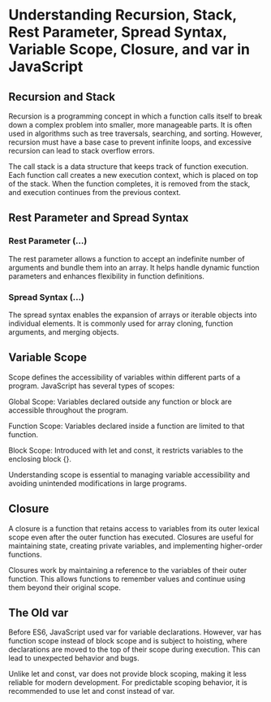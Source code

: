 # Understanding Recursion, Stack, Rest Parameter, Spread Syntax, Variable Scope, Closure, and var in JavaScript
## Recursion and Stack

Recursion is a programming concept in which a function calls itself to break down a complex problem into smaller, more manageable parts. It is often used in algorithms such as tree traversals, searching, and sorting. However, recursion must have a base case to prevent infinite loops, and excessive recursion can lead to stack overflow errors.

The call stack is a data structure that keeps track of function execution. Each function call creates a new execution context, which is placed on top of the stack. When the function completes, it is removed from the stack, and execution continues from the previous context.

## Rest Parameter and Spread Syntax

### Rest Parameter (...)

The rest parameter allows a function to accept an indefinite number of arguments and bundle them into an array. It helps handle dynamic function parameters and enhances flexibility in function definitions.

### Spread Syntax (...)

The spread syntax enables the expansion of arrays or iterable objects into individual elements. It is commonly used for array cloning, function arguments, and merging objects.

## Variable Scope

Scope defines the accessibility of variables within different parts of a program. JavaScript has several types of scopes:

Global Scope: Variables declared outside any function or block are accessible throughout the program.

Function Scope: Variables declared inside a function are limited to that function.

Block Scope: Introduced with let and const, it restricts variables to the enclosing block {}.

Understanding scope is essential to managing variable accessibility and avoiding unintended modifications in large programs.

## Closure

A closure is a function that retains access to variables from its outer lexical scope even after the outer function has executed. Closures are useful for maintaining state, creating private variables, and implementing higher-order functions.

Closures work by maintaining a reference to the variables of their outer function. This allows functions to remember values and continue using them beyond their original scope.

## The Old var

Before ES6, JavaScript used var for variable declarations. However, var has function scope instead of block scope and is subject to hoisting, where declarations are moved to the top of their scope during execution. This can lead to unexpected behavior and bugs.

Unlike let and const, var does not provide block scoping, making it less reliable for modern development. For predictable scoping behavior, it is recommended to use let and const instead of var.

